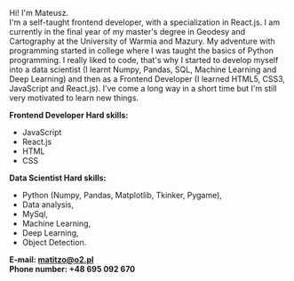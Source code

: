 Hi!
I'm Mateusz. <br />
I'm a self-taught frontend developer, with a specialization in React.js. I am currently in the final year of my master's degree in Geodesy and Cartography at the University of Warmia and Mazury. 
My adventure with programming started in college where I was taught the basics of Python programming. I really liked to code, that's why I started to develop myself into a data scientist (I learnt Numpy, Pandas, SQL, Machine Learning and Deep Learning) and then as a Frontend Developer (I learned HTML5, CSS3, JavaScript and React.js). I've come a long way in a short time but I'm still very motivated to learn new things.



 **Frontend Developer Hard skills:**
- JavaScript
- React.js
- HTML
- CSS

 **Data Scientist Hard skills:**
- Python (Numpy, Pandas, Matplotlib, Tkinker, Pygame),  
- Data analysis,
- MySql,  
- Machine Learning,  
- Deep Learning,
- Object Detection.


**E-mail: matitzo@o2.pl** <br />
**Phone number: +48 695 092 670**

<!---
Matitzo/Matitzo is a ✨ special ✨ repository because its `README.md` (this file) appears on your GitHub profile.
You can click the Preview link to take a look at your changes.
--->
